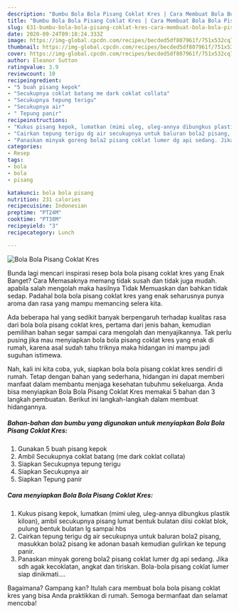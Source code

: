 ```yaml
---
description: "Bumbu Bola Bola Pisang Coklat Kres | Cara Membuat Bola Bola Pisang Coklat Kres Yang Sedap"
title: "Bumbu Bola Bola Pisang Coklat Kres | Cara Membuat Bola Bola Pisang Coklat Kres Yang Sedap"
slug: 631-bumbu-bola-bola-pisang-coklat-kres-cara-membuat-bola-bola-pisang-coklat-kres-yang-sedap
date: 2020-09-24T09:18:24.333Z
image: https://img-global.cpcdn.com/recipes/becded5df807961f/751x532cq70/bola-bola-pisang-coklat-kres-foto-resep-utama.jpg
thumbnail: https://img-global.cpcdn.com/recipes/becded5df807961f/751x532cq70/bola-bola-pisang-coklat-kres-foto-resep-utama.jpg
cover: https://img-global.cpcdn.com/recipes/becded5df807961f/751x532cq70/bola-bola-pisang-coklat-kres-foto-resep-utama.jpg
author: Eleanor Sutton
ratingvalue: 3.9
reviewcount: 10
recipeingredient:
- "5 buah pisang kepok"
- "Secukupnya coklat batang me dark coklat collata"
- "Secukupnya tepung terigu"
- "Secukupnya air"
- " Tepung panir"
recipeinstructions:
- "Kukus pisang kepok, lumatkan (mimi uleg, uleg-annya dibungkus plastik kiloan), ambil secukupnya pisang lumat bentuk bulatan diisi coklat blok, pulung bentuk bulatan lg sampai hbs"
- "Cairkan tepung terigu dg air secukupnya untuk baluran bola2 pisang, masukkan bola2 pisang ke adonan basah kemudian gulirkan ke tepung panir."
- "Panaskan minyak goreng bola2 pisang coklat lumer dg api sedang. Jika sdh agak kecoklatan, angkat dan tiriskan. Bola-bola pisang coklat lumer siap dinikmati...."
categories:
- Resep
tags:
- bola
- bola
- pisang

katakunci: bola bola pisang 
nutrition: 231 calories
recipecuisine: Indonesian
preptime: "PT24M"
cooktime: "PT38M"
recipeyield: "3"
recipecategory: Lunch

---
```



![Bola Bola Pisang Coklat Kres](https://img-global.cpcdn.com/recipes/becded5df807961f/751x532cq70/bola-bola-pisang-coklat-kres-foto-resep-utama.jpg)

Bunda lagi mencari inspirasi resep bola bola pisang coklat kres yang Enak Banget? Cara Memasaknya memang tidak susah dan tidak juga mudah. apabila salah mengolah maka hasilnya Tidak Memuaskan dan bahkan tidak sedap. Padahal bola bola pisang coklat kres yang enak seharusnya punya aroma dan rasa yang mampu memancing selera kita.



Ada beberapa hal yang sedikit banyak berpengaruh terhadap kualitas rasa dari bola bola pisang coklat kres, pertama dari jenis bahan, kemudian pemilihan bahan segar sampai cara mengolah dan menyajikannya. Tak perlu pusing jika mau menyiapkan bola bola pisang coklat kres yang enak di rumah, karena asal sudah tahu triknya maka hidangan ini mampu jadi suguhan istimewa.


Nah, kali ini kita coba, yuk, siapkan bola bola pisang coklat kres sendiri di rumah. Tetap dengan bahan yang sederhana, hidangan ini dapat memberi manfaat dalam membantu menjaga kesehatan tubuhmu sekeluarga. Anda bisa menyiapkan Bola Bola Pisang Coklat Kres memakai 5 bahan dan 3 langkah pembuatan. Berikut ini langkah-langkah dalam membuat hidangannya.

<!--inarticleads1-->

##### Bahan-bahan dan bumbu yang digunakan untuk menyiapkan Bola Bola Pisang Coklat Kres:

1. Gunakan 5 buah pisang kepok
1. Ambil Secukupnya coklat batang (me dark coklat collata)
1. Siapkan Secukupnya tepung terigu
1. Siapkan Secukupnya air
1. Siapkan  Tepung panir




<!--inarticleads2-->

##### Cara menyiapkan Bola Bola Pisang Coklat Kres:

1. Kukus pisang kepok, lumatkan (mimi uleg, uleg-annya dibungkus plastik kiloan), ambil secukupnya pisang lumat bentuk bulatan diisi coklat blok, pulung bentuk bulatan lg sampai hbs
1. Cairkan tepung terigu dg air secukupnya untuk baluran bola2 pisang, masukkan bola2 pisang ke adonan basah kemudian gulirkan ke tepung panir.
1. Panaskan minyak goreng bola2 pisang coklat lumer dg api sedang. Jika sdh agak kecoklatan, angkat dan tiriskan. Bola-bola pisang coklat lumer siap dinikmati....




Bagaimana? Gampang kan? Itulah cara membuat bola bola pisang coklat kres yang bisa Anda praktikkan di rumah. Semoga bermanfaat dan selamat mencoba!
